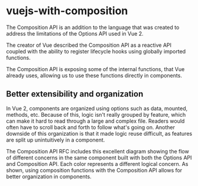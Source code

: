 # vuejs-with-composition
The Composition API is an addition to the language that was created to address the limitations of the Options API used in Vue 2. 

The creator of Vue described the Composition API as a reactive API coupled with the ability to register lifecycle hooks using globally imported functions.

The Composition API is exposing some of the internal functions, that Vue already uses, allowing us to use these functions directly in components.

## Better extensibility and organization
In Vue 2, components are organized using options such as data, mounted, methods, etc.
Because of this, logic isn't really grouped by feature, which can make it hard to read through a large and complex file. Readers would often have to scroll back and forth to follow what's going on. Another downside of this organization is that it made logic reuse difficult, as features are split up unintuitively in a component. 

The Composition API RFC includes this excellent diagram showing the flow of different concerns in the same component built with both the Options API and Composition API. Each color represents a different logical concern. As shown, using composition functions with the Composition API allows for better organization in components.
